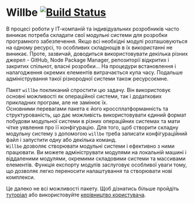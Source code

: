 # Willbe [![Build Status](https://travis-ci.org/Wandalen/willbe.svg?branch=master)](https://travis-ci.org/Wandalen/willbe)

В процесі роботи у ІТ-компаній та індивідуальних розробників часто виникає потреба складати свої модульні системи для розробки програмного забезпечення. Якщо всі необхідні модулі розташовуються на одному ресурсі, то особливих складнощів в їх використанні не виникає. Проте, зазвичай, доводиться використовувати декілька різних джерел - GitHub, Node Package Manager, репозиторії відкритих і закритих спільнот, власні розробки... На процедури встановлення і налагодження окремих елементів витрачається купа часу. Подальше адміністрування такої різнородної системи також ресурсоємне.  

Пакет `willbe` покликаний спростити цю задачу. Він використовує основні можливості як операційної системи, так і додаткових прикладних програм, але не замінює їх.  
Основними перевагами пакета є його кроссплатформанність та структурованість, що дає можливість використовувати єдиний формат побудови модульної системи в різних операційних системах та мати чітке уявлення про її конфігурацію. Для того, щоб створити складну модульну систему з допомогою `willbe` треба записати конфігураційний файл і запустити одну або декілька команд.  
`Willbe` дозволяє створювати модульні системи і ефективно з ними працювати. Ви можете адмініструвати модулями на локальній машині і віддаленими модулями, окремими складовими системи та массивами елементів. Функція експорту модулів заслуговує особливої уваги тому, що дозволяє легко переносити налаштування та створювати нові комплекси.  

Це далеко не всі можливості пакету. Щоб дізнатись більше пройдіть [туторіал](Topics.ukr.md#tutorials) або використовуйте [керівництво користувача](Topics.ukr.md#manuals).
